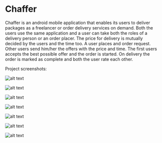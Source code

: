 # Chaffer
Chaffer is an android mobile application that enables its users to deliver packages as a freelancer or order delivery services on demand. Both the users use the same application and a user can take both the roles of a delivery person or an order placer. The price for delivery is mutually decided by the users and the time too. A user places and order request. Other users send him/her the offers with the price and time. The first users accepts the best possible offer and the order is started. On delivery the order is marked as complete and both the user rate each other.

Project screenshots:

![alt text](https://firebasestorage.googleapis.com/v0/b/chaffer-340a7.appspot.com/o/untitled1.png?alt=media&token=b57db099-0a99-4644-a58d-5981ad02a2e8)

![alt text](https://firebasestorage.googleapis.com/v0/b/chaffer-340a7.appspot.com/o/Untitled2.png?alt=media&token=86d1ec9c-45bd-42a4-b929-b5558d8c635c)

![alt text](https://firebasestorage.googleapis.com/v0/b/chaffer-340a7.appspot.com/o/Untitled3.png?alt=media&token=b8c4e465-d48e-4485-a6f1-013eba538e46)

![alt text](https://firebasestorage.googleapis.com/v0/b/chaffer-340a7.appspot.com/o/Untitled4.png?alt=media&token=d323d116-225a-4ded-a1b9-bf9128fa7746)

![alt text](https://firebasestorage.googleapis.com/v0/b/chaffer-340a7.appspot.com/o/Untitled5.png?alt=media&token=71fb3aaf-79ce-4ffc-8e05-1e1185a6feb5)

![alt text](https://firebasestorage.googleapis.com/v0/b/chaffer-340a7.appspot.com/o/Untitled6.png?alt=media&token=cd448caa-d356-4713-b9ff-ee6f9b9e5ba1)


![alt text](https://firebasestorage.googleapis.com/v0/b/chaffer-340a7.appspot.com/o/Untitled7.png?alt=media&token=155fda53-450a-4b9a-b91a-25ed675909c5)
